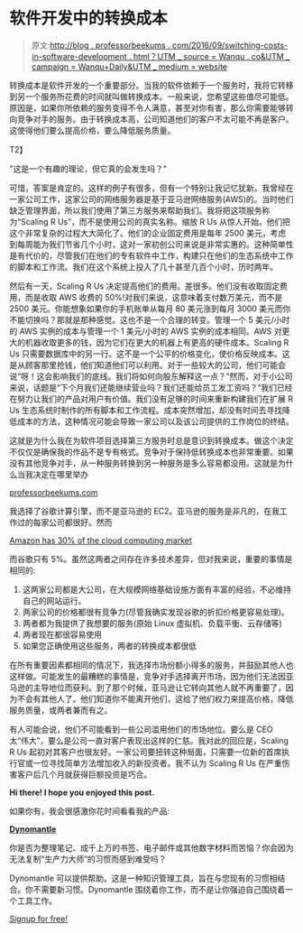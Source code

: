 # 软件开发中的转换成本

> 原文:[http://blog . professorbeekums . com/2016/09/switching-costs-in-software-development . html？UTM _ source = Wanqu . co&UTM _ campaign = Wanqu+Daily&UTM _ medium = website](http://blog.professorbeekums.com/2016/09/switching-costs-in-software-development.html?utm_source=wanqu.co&utm_campaign=Wanqu+Daily&utm_medium=website)

转换成本是软件开发的一个重要部分。当我的软件依赖于一个服务时，我将它转移到另一个服务所花费的时间就叫做转换成本。一般来说，您希望这些值尽可能低。原因是，如果你所依赖的服务变得不令人满意，甚至对你有害，那么你需要能够转向竞争对手的服务。由于转换成本高，公司知道他们的客户不太可能不再是客户。这使得他们要么提高价格，要么降低服务质量。

T2】

"这是一个有趣的理论，但它真的会发生吗？"

可惜，答案是肯定的。这样的例子有很多，但有一个特别让我记忆犹新。我曾经在一家公司工作，这家公司的网络服务器是基于亚马逊网络服务(AWS)的。当时他们缺乏管理界面，所以我们使用了第三方服务来帮助我们。我将把这项服务称为“Scaling R Us”，而不是使用公司的真实名称。缩放 R Us 从惊人开始。他们把这个非常复杂的过程大大简化了。他们的企业固定费用是每年 2500 美元，考虑到每周能为我们节省几个小时，这对一家初创公司来说是非常实惠的。这种简单性是有代价的，尽管我们在他们的专有软件中工作，构建只在他们的生态系统中工作的脚本和工作流。我们在这个系统上投入了几十甚至几百个小时，历时两年。

然后有一天，Scaling R Us 决定提高他们的费用。差很多。他们没有收取固定费用，而是收取 AWS 收费的 50%!对我们来说，这意味着支付数万美元，而不是 2500 美元。你能想象如果你的手机账单从每月 80 美元涨到每月 3000 美元而你不能切换吗？那就是那种感觉。这也不是一个合理的转变。管理一个 5 美元/小时的 AWS 实例的成本与管理一个 1 美元/小时的 AWS 实例的成本相同。AWS 对更大的机器收取更多的钱，因为它们在更大的机器上有更高的硬件成本。Scaling R Us 只需要数据库中的另一行。这不是一个公平的价格变化，使价格反映成本。这是从顾客那里抢钱，他们知道他们可以利用。对于一些较大的公司，他们可能会说“呀！这会影响我们的底线。我们将如何向股东解释这一点？”然而，对于小公司来说，话题是“下个月我们还能继续营业吗？我们还能给员工发工资吗？”我们已经在努力让我们的产品对用户有价值。我们没有足够的时间来重新构建我们在扩展 R Us 生态系统时制作的所有脚本和工作流程。成本突然增加，却没有时间去寻找降低成本的方法，这种情况可能会导致一家公司以及该公司提供的工作岗位的终结。

这就是为什么我在为软件项目选择第三方服务时总是意识到转换成本。做这个决定不仅仅是确保我的作品不是专有格式。竞争对于保持低转换成本也非常重要。如果没有其他竞争对手，从一种服务转换到另一种服务是多么容易都没用。这就是为什么当我决定在哪里举办

[professorbeekums.com](http://www.professorbeekums.com/)

我选择了谷歌计算引擎，而不是亚马逊的 EC2。亚马逊的服务是非凡的，在我工作过的每家公司都很好。然而

[Amazon has 30% of the cloud computing market](http://www.economist.com/news/business/21705849-how-open-source-software-and-cloud-computing-have-set-up-it-industry)

而谷歌只有 5%。虽然这两者之间存在许多技术差异，但对我来说，重要的事情是相同的:

1.  这两家公司都是大公司，在大规模网络基础设施方面有丰富的经验，不必维持自己的网站运行。
2.  两家公司的价格都很有竞争力(尽管我确实发现谷歌的折扣价格更容易处理)。
3.  两者都为我提供了我想要的服务(原始 Linux 虚拟机、负载平衡、云存储等)
4.  两者现在都很容易使用
5.  如果您正确使用这些服务，两者的转换成本都很低

在所有重要因素都相同的情况下，我选择市场份额小得多的服务，并鼓励其他人也这样做。可能发生的最糟糕的事情是，竞争对手选择离开市场，因为他们无法因亚马逊的主导地位而获利。到了那个时候，亚马逊让它转向其他人就不再重要了，因为不会有其他人了。他们知道你不能离开他们，这给了他们权力来提高价格，降低服务质量，或两者兼而有之。

有人可能会说，他们不可能看到一些公司滥用他们的市场地位。要么是 CEO 太“伟大”，要么是公司一直对客户表现出这样的仁慈。我对此的回应是，Scaling R Us 起初对其客户也很友好。一家公司要扭转这种局面，只需要一位新的首席执行官或一位寻找简单方法增加收入的新投资者。我不认为 Scaling R Us 在严重伤害客户后几个月就获得巨额投资是巧合。

**Hi there! I hope you enjoyed this post.**

如果你有，我会很感激你花时间看看我的产品:

[**Dynomantle**](https://www.dynomantle.com)

你是否为整理笔记、成千上万的书签、电子邮件或其他数字材料而苦恼？你会因为无法复制“生产力大师”的习惯而感到难受吗？

Dynomantle 可以提供帮助。这是一种知识管理工具，旨在与您现有的习惯相结合。你不需要新习惯。Dynomantle 围绕着你工作，而不是让你强迫自己围绕着一个工具工作。

[Signup for free!](https://www.dynomantle.com)